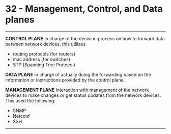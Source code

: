 <!-- 2021-01-18 10:27:26 -->
# 32 - Management, Control, and Data planes #
________________________________________________________

**CONTROL PLANE**
In charge of the decision process on how to forward data between network devices. this utilizes
- routing protocols (for routers)
- mac address (for switches)
- STP (Spanning Tree Protocol)

**DATA PLANE**
In charge of actually doing the forwarding based on the information or instructions provided by the control plane.

**MANAGEMENT PLANE**
Interaction with management of the network devices to make changes or get status updates from the network devices. This used the following:
- SNMP
- Netconf
- SSH
________________________________________________________

